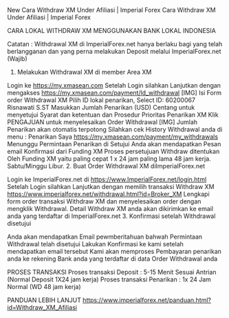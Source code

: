 
New
Cara Withdraw XM Under Afiliasi | Imperial Forex
Cara Withdraw XM Under Afiliasi | Imperial Forex 

CARA LOKAL WITHDRAW XM MENGGUNAKAN BANK LOKAL INDONESIA

Catatan : Withdrawal XM di ImperialForex.net hanya berlaku bagi yang telah berlangganan dan yang perna melakukan Deposit melalui ImperialForex.net (Wajib)

1. Melakukan Withdrawal XM di member Area XM 

Login ke https://my.xmasean.com
Setelah Login silahkan Lanjutkan dengan mengakses https://my.xmasean.com/payment/ld_withdrawal
[​IMG]
Isi Form order Withdrawal XM Pilih ID lokal penarikan, Select ID: 60200067 Risnawati S.ST
Masukkan Jumlah Penarikan (USD)
Centang untuk menyetujui Syarat dan ketentuan dan Prosedur Prioritas Penarikan XM
Klik PENGAJUAN untuk menyelesaikan Order Withdrawal 
[​IMG]
Jumlah Penarikan akan otomatis terpotong
Silahkan cek History Withdrawal anda di menu : Penarikan Saya 
https://my.xmasean.com/payment/my_withdrawals
Menunggu Permintaan Penarikan di Setujui
Anda akan mendapatkan Pesan email Konfirmasi dari Funding XM
Proses persetujuan Withdraw ditentukan Oleh Funding XM yaitu paling cepat 1 x 24 jam paling lama 48 jam kerja. 
Sabtu/Minggu Libur.
2. Buat Order Withdrawal XM diImperialForex.net

Login ke ImperialForex.net di https://www.ImperialForex.net/login.html
Setelah Login silahkan Lanjutkan dengan memilih transaksi Withdraw XM
https://www.imperialforex.net/withdrawal.html?id=Broker_XM
Lengkapi form order transaksi Withdraw XM dan menyelesaikan order dengan mengklik Withdrawal.
Detail Withdraw XM anda akan dikirimkan ke email anda yang terdaftar di ImperialForex.net
3. Konfirmasi setelah Withdrawal disetujui

Anda akan mendapatkan Email pewmberitahuan bahwah Permintaan Withdrawal telah disetujui
Lakukan Konfirmasi ke kami setelah mendapatkan email tersebut
Kami akan memproses Pembayaran penarikan anda ke rekening Bank anda yang terdaftar di data Order Withdrawal anda

PROSES TRANSAKSI
Proses transaksi Deposit : 5-15 Menit Sesuai Antrian (Normal Deposit 1X24 jam kerja)
Proses transaksi Penarikan : 1x 24 Jam Normal (WD 48 jam kerja)

PANDUAN LEBIH LANJUT
https://www.imperialforex.net/panduan.html?id=Withdraw_XM_Afiliasi
